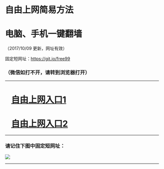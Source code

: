 ﻿# 自由上网简易方法

# 电脑、手机一键翻墙

（2017/10/09 更新，网址有效）

固定短网址：https://git.io/free99

### （微信如打不开，请转到浏览器打开）


***





# &nbsp;&nbsp; <a href="http://ft453517768.fwq-tz-1001.info/fwqtz01.html?t=100900117417 " target="_blank">自由上网入口1</a>
# &nbsp;&nbsp; <a href="http://ft1825721482.fwq-tz-1002.info/fwqtz02.html?t=100900116913 " target="_blank">自由上网入口2</a>
***

### 请记住下图中固定短网址：

<img src="https://s3-us-west-2.amazonaws.com/fwq-1001/yjfq-20170905okok.png" /> 


***

